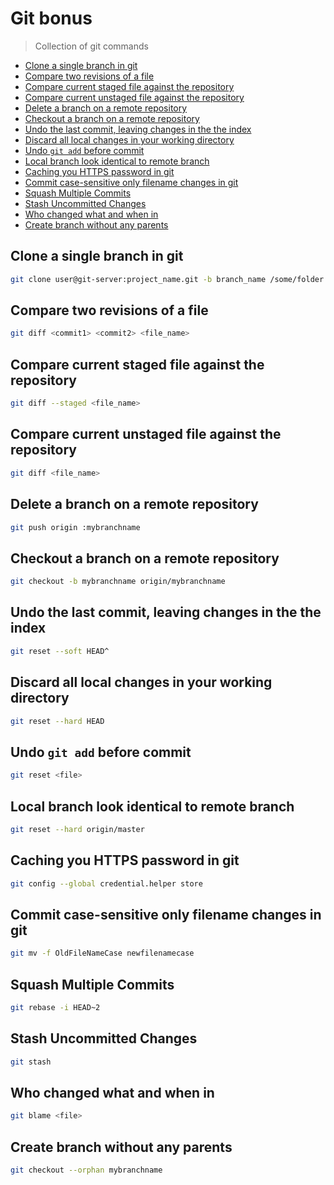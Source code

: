 # Git bonus

> Collection of git commands

<!-- inject:toc -->
* [Clone a single branch in git](#clone-a-single-branch-in-git)
* [Compare two revisions of a file](#compare-two-revisions-of-a-file)
* [Compare current staged file against the repository](#compare-current-staged-file-against-the-repository)
* [Compare current unstaged file against the repository](#compare-current-unstaged-file-against-the-repository)
* [Delete a branch on a remote repository](#delete-a-branch-on-a-remote-repository)
* [Checkout a branch on a remote repository](#checkout-a-branch-on-a-remote-repository)
* [Undo the last commit, leaving changes in the the index](#undo-the-last-commit,-leaving-changes-in-the-the-index)
* [Discard all local changes in your working directory](#discard-all-local-changes-in-your-working-directory)
* [Undo `git add` before commit](#undo-`git-add`-before-commit)
* [Local branch look identical to remote branch](#local-branch-look-identical-to-remote-branch)
* [Caching you HTTPS password in git](#caching-you-https-password-in-git)
* [Commit case-sensitive only filename changes in git](#commit-case-sensitive-only-filename-changes-in-git)
* [Squash Multiple Commits](#squash-multiple-commits)
* [Stash Uncommitted Changes](#stash-uncommitted-changes)
* [Who changed what and when in <file>](#who-changed-what-and-when-in-<file>)
* [Create branch without any parents](#create-branch-without-any-parents)

<!-- inject:content -->
## Clone a single branch in git
```sh
git clone user@git-server:project_name.git -b branch_name /some/folder
```
## Compare two revisions of a file
```sh
git diff <commit1> <commit2> <file_name>
```
## Compare current staged file against the repository
```sh
git diff --staged <file_name>
```
## Compare current unstaged file against the repository
```sh
git diff <file_name>
```
## Delete a branch on a remote repository
```sh
git push origin :mybranchname
```
## Checkout a branch on a remote repository
```sh
git checkout -b mybranchname origin/mybranchname
```
## Undo the last commit, leaving changes in the the index
```sh
git reset --soft HEAD^
```
## Discard all local changes in your working directory
```sh
git reset --hard HEAD
```
## Undo `git add` before commit
```sh
git reset <file>
```
## Local branch look identical to remote branch
```sh
git reset --hard origin/master
```
## Caching you HTTPS password in git
```sh
git config --global credential.helper store
```
## Commit case-sensitive only filename changes in git
```sh
git mv -f OldFileNameCase newfilenamecase
```
## Squash Multiple Commits
```sh
git rebase -i HEAD~2
```
## Stash Uncommitted Changes
```sh
git stash
```
## Who changed what and when in <file>
```sh
git blame <file>
```
## Create branch without any parents
```sh
git checkout --orphan mybranchname
```
